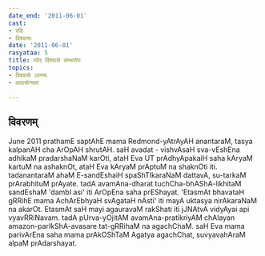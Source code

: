 ```yaml
---
date_end: '2011-06-01'
cast:
- रविः
- विश्वासः
date: '2011-06-01'
rasyataa: 5
title: रवेर् विश्वासे दम्भारोपः
topics:
- विश्वासे ऽपनयः
- वादायोग्यता

---
```


## विवरणम्
June 2011 prathamE saptAhE mama Redmond-yAtrAyAH anantaraM, tasya kalpanAH cha ArOpAH shrutAH. saH avadat - vishvAsaH sva-vEshEna adhikaM pradarshaNaM karOti, ataH Eva UT prAdhyApakaiH saha kAryaM kartuM na ashaknOt, ataH Eva kAryaM prAptuM na shaknOti iti. tadanantaraM ahaM E-sandEshaiH spaShTIkaraNaM dattavA, su-tarkaM prArabhituM prAyate. tadA avamAna-dharat tuchCha-bhAShA-likhitaM sandEshaM 'dambI asi' iti ArOpEna saha prEShayat. 'EtasmAt bhavataH gRRihE mama AchArEbhyaH svAgataH nAsti' iti mayA uktasya nirAkaraNaM na akarOt. EtasmAt saH mayi agauravaM rakShati iti jJNAtvA vidyAyai api vyavRRiNavam. tadA pUrva-yOjitAM avamAna-pratikriyAM chAlayan amazon-parIkShA-avasare tat-gRRihaM na agachChaM. saH Eva mama parivArEna saha mama prAkOShTaM Agatya agachChat, suvyavahAraM alpaM prAdarshayat.

